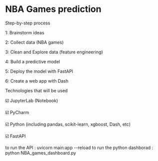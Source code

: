 # NBA Games prediction

Step-by-step process

 1: Brainstorm ideas

 2: Collect data (NBA games)

 3: Clean and Explore data (feature engineering)

 4: Build a predictive model

 5: Deploy the model with FastAPI

 6: Create a web app with Dash

Technologies that will be used

☑️ JupyterLab (Notebook)

☑️ PyCharm

☑️ Python (including pandas, scikit-learn, xgboost, Dash, etc)

☑️ FastAPI


to run the API :  uvicorn main:app --reload
to run the python dashborad :  python NBA_games_dashboard.py
